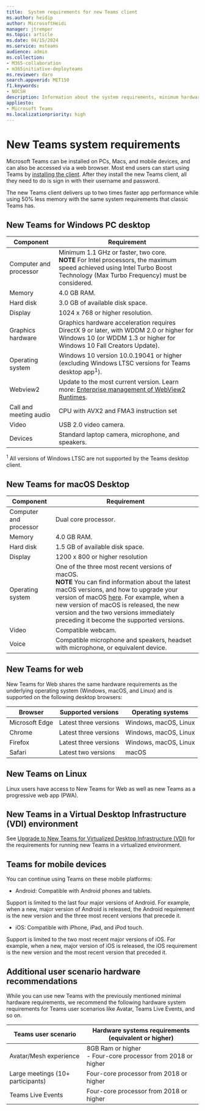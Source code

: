 ```yaml
---
title:  System requirements for new Teams client
ms.author: heidip
author: MicrosoftHeidi
manager: jtremper
ms.topic: article
ms.date: 04/15/2024
ms.service: msteams
audience: admin
ms.collection: 
- M365-collaboration
- m365initiative-deployteams
ms.reviewer: daro
search.appverid: MET150
f1.keywords:
- NOCSH
description: Information about the system requirements, minimum hardware requirements, for the new Teams client, what customers will need to be able to install and use the new Teams client.
appliesto: 
- Microsoft Teams
ms.localizationpriority: high
---
```


# New Teams system requirements

Microsoft Teams can be installed on PCs, Macs, and mobile devices, and can also be accessed via a web browser. Most end users can start using Teams by [installing the client](https://www.microsoft.com/microsoft-teams/download-app). After they install the new Teams client, all they need to do is sign in with their username and password.

The new Teams client delivers up to two times faster app performance while using 50% less memory with the same system requirements that classic Teams has.

## New Teams for Windows PC desktop

|Component              |Requirement                                                                                |
|-----------------------|-------------------------------------------------------------------------------------------|
|Computer and processor |Minimum 1.1 GHz or faster, two core.</br>**NOTE** For Intel processors, the maximum speed achieved using Intel Turbo Boost Technology (Max Turbo Frequency) must be considered. |
|Memory                 |4.0 GB RAM.                                                                                |
|Hard disk              |3.0 GB of available disk space.                                                            |
|Display                |1024 x 768 or higher resolution.                                                           |
|Graphics hardware      |Graphics hardware acceleration requires DirectX 9 or later, with WDDM 2.0 or higher for Windows 10 (or WDDM 1.3 or higher for Windows 10 Fall Creators Update). |
|Operating system       |Windows 10 version 10.0.19041 or higher (excluding Windows LTSC versions for Teams desktop app<sup>1</sup>). |
|Webview2               |Update to the most current version. Learn more: [Enterprise management of WebView2 Runtimes](/microsoft-edge/webview2/concepts/enterprise). |
|Call and meeting audio |CPU with AVX2 and FMA3 instruction set                                                     |
|Video                  |USB 2.0 video camera.                                                                      |
|Devices                |Standard laptop camera, microphone, and speakers.                                          |

<sup>1</sup> All versions of Windows LTSC are not supported by the Teams desktop client.

## New Teams for macOS Desktop

|Component              |Requirement                                                                        |
|-----------------------|-----------------------------------------------------------------------------------|
|Computer and processor |Dual core processor.                                                               |
|Memory                 |4.0 GB RAM.                                                                        |
|Hard disk              |1.5 GB of available disk space.                                                    |
|Display                |1200 x 800 or higher resolution                                                    |
|Operating system       |One of the three most recent versions of macOS.</br>**NOTE** You can find information about the latest macOS versions, and how to upgrade your version of macOS [here](https://support.apple.com/HT201260). For example, when a new version of macOS is released, the new version and the two versions immediately preceding it become the supported versions.   |
|Video                  |Compatible webcam.                                                                 |
|Voice                  |Compatible microphone and speakers, headset with microphone, or equivalent device. |

## New Teams for web

New Teams for Web shares the same hardware requirements as the underlying operating system (Windows, macOS, and Linux) and is supported on the following desktop browsers:

|Browser        |Supported versions    |Operating systems     |
|---------------|----------------------|----------------------|
|Microsoft Edge |Latest three versions |Windows, macOS, Linux |
|Chrome         |Latest three versions |Windows, macOS, Linux |
|Firefox        |Latest three versions |Windows, macOS, Linux |
|Safari         |Latest two versions   |macOS                 |

## New Teams on Linux

Linux users have access to New Teams for Web as well as new Teams as a progressive web app (PWA).

## New Teams in a Virtual Desktop Infrastructure (VDI) environment

See [Upgrade to New Teams for Virtualized Desktop Infrastructure (VDI)](new-teams-vdi-requirements-deploy.md) for the requirements for running new Teams in a virtualized environment.

## Teams for mobile devices

You can continue using Teams on these mobile platforms:

- Android: Compatible with Android phones and tablets.

Support is limited to the last four major versions of Android. For example, when a new, major version of Android is released, the Android requirement is the new version and the three most recent versions that precede it.

- iOS: Compatible with iPhone, iPad, and iPod touch.

Support is limited to the two most recent major versions of iOS. For example, when a new, major version of iOS is released, the iOS requirement is the new version and the most recent version that preceded it.

## Additional user scenario hardware recommendations

While you can use new Teams with the previously mentioned minimal hardware requirements, we recommend the following hardware system requirements for Teams user scenarios like Avatar, Teams Live Events, and so on.

|Teams user scenario               |Hardware systems requirements (equivalent or higher)              |
|----------------------------------|------------------------------------------------------------------|
|Avatar/Mesh experience            |8GB Ram or higher</br>- Four-core processor from 2018 or higher |
|Large meetings (10+ participants) |Four-core processor from 2018 or higher                         |
|Teams Live Events                 |Four-core processor from 2018 or higher                         |
